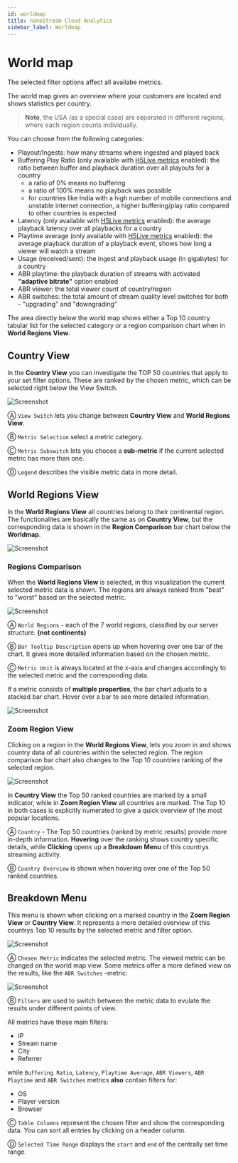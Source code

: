 ```yaml
---
id: worldmap
title: nanoStream Cloud Analytics
sidebar_label: Worldmap
---
```


# World map

The selected filter options affect all availabe metrics.

The world map gives an overview where your customers are located and shows statistics per country.

> **Note**, the USA (as a special case) are seperated in different regions, where each region counts individually.

You can choose from the following categories:

-  Playout/Ingests: how many streams where ingested and played back
-  Buffering Play Ratio (only available with [H5Live metrics](#h5live) enabled): the ratio between buffer and playback duration over all playouts for a country
   -  a ratio of 0% means no buffering
   -  a ratio of 100% means no playback was possible
   -  for countries like India with a high number of mobile connections and unstable internet connection, a higher buffering/play ratio compared to other countries is expected
-  Latency (only available with [H5Live metrics](#h5live) enabled): the average playback latency over all playbacks for a country
-  Playtime average (only available with [H5Live metrics](#h5live) enabled): the average playback duration of a playback event, shows how long a viewer will watch a stream
-  Usage (received/sent): the ingest and playback usage (in gigabytes) for a country
-  ABR playtime: the playback duration of streams with activated **"adaptive bitrate"** option enabled
-  ABR viewer: the total viewer count of country/region
-  ABR switches: the total amount of stream quality level switches for both - "upgrading" and "downgrading"

The area directly below the world map shows either a Top 10 country tabular list for the selected category or a region comparison chart when in **World Regions View**.

## Country View
In the **Country View** you can investigate the TOP 50 countries that apply to your set filter options. These are ranked by the chosen metric, which can be selected right below the View Switch.

![Screenshot](assets/wm-country-view.png)

&#9398;
`View Switch` lets you change between **Country View** and **World Regions View**.

&#9399;
`Metric Selection` select a metric category.

&#9400;
`Metric Subswitch` lets you choose a **sub-metric** if the current selected metric has more than one.

&#9401;
`Legend` describes the visible metric data in more detail.

## World Regions View
In the **World Regions View** all countries belong to their continental region. The functionalites are basically the same as on **Country View**, but the corresponding data is shown in the **Region Comparison** bar chart below the **Worldmap**.

![Screenshot](assets/wm-regions-view.png)

### Regions Comparison
When the **World Regions View** is selected, in this visualization the current selected metric data is shown. The regions are always ranked from "best" to "worst" based on the selected metric.

![Screenshot](assets/wm-region-comparison1.png)

&#9398;
`World Regions` - each of the 7 world regions, classified by our server structure. **(not continents)**

&#9399;
`Bar Tooltip Description` opens up when hovering over one bar of the chart. It gives more detailed information based on the chosen metric.

&#9400;
`Metric Unit` is always located at the x-axis and changes accordingly to the selected metric and the corresponding data.

If a metric consists of **multiple properties**, the bar chart adjusts to a stacked bar chart. Hover over a bar to see more detailed information.

![Screenshot](assets/wm-region-comparison2.png)

### Zoom Region View
Clicking on a region in the **World Regions View**, lets you zoom in and shows country data of all countries within the selected region. The region comparison bar chart also changes to the Top 10 countries ranking of the selected region.   

![Screenshot](assets/wm-region-zoom-view.png) 

In **Country View** the Top 50 ranked countries are marked by a small indicator, while in **Zoom Region View** all countries are marked. The Top 10 in both cases is explicitly numerated to give a quick overview of the most popular locations.

&#9398;
`Country` - The Top 50 countries (ranked by metric results) provide more in-depth information. **Hovering** over the ranking shows country specific details, while **Clicking** opens up a **Breakdown Menu** of this countrys streaming activity.

&#9399;
`Country Overview` is shown when hovering over one of the Top 50 ranked countries.

## Breakdown Menu

This menu is shown when clicking on a marked country in the **Zoom Region View** or **Country View**. It represents a more detailed overview of this countrys Top 10 results by the selected metric and filter option.

![Screenshot](assets/wm-breakdown.png)

&#9398;
`Chosen Metric` indicates the selected metric. The viewed metric can be changed on the world map view. Some metrics offer a more defined view on the results, like the `ABR Switches` -metric:

![Screenshot](assets/wm-breakdown-metric-switch.png)

&#9399;
`Filters` are used to switch between the metric data to evulate the results under different points of view.

All metrics have these main filters:
   - IP
   - Stream name
   - City
   - Referrer

while `Buffering Ratio`, `Latency`, `Playtime Average`, `ABR Viewers`, `ABR Playtime` and `ABR Switches` metrics **also** contain filters for:
   - OS
   - Player version
   - Browser

&#9400;
`Table Columns` represent the chosen filter and show the corresponding data. You can sort all entries by clicking on a header column.

&#9401;
`Selected Time Range` displays the `start` and `end` of the centrally set time range.